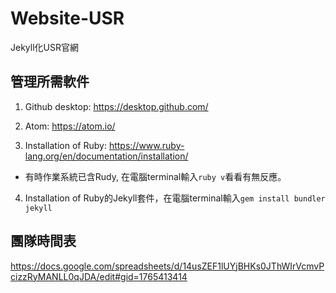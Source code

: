 # Website-USR
Jekyll化USR官網

## 管理所需軟件

1. Github desktop: <https://desktop.github.com/>

2. Atom: <https://atom.io/>

3. Installation of Ruby: <https://www.ruby-lang.org/en/documentation/installation/>

  - 有時作業系統已含Rudy, 在電腦terminal輸入`ruby v`看看有無反應。

4. Installation of Ruby的Jekyll套件，在電腦terminal輸入`gem install bundler jekyll`

## 團隊時間表

<https://docs.google.com/spreadsheets/d/14usZEF1lUYjBHKs0JThWIrVcmvPcizzRyMANLL0qJDA/edit#gid=1765413414>

